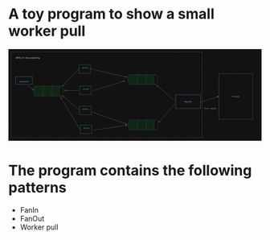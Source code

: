 # A toy program to show a small worker pull

![Architecture](./Architecture.png)

# The program contains the following patterns

- FanIn
- FanOut
- Worker pull
